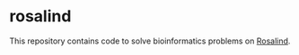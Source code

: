 # rosalind
This repository contains code to solve bioinformatics problems on [Rosalind](https://rosalind.info/problems/list-view/).
